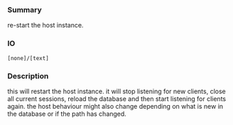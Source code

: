 ### Summary ###

re-start the host instance.

### IO ###

```[none]/[text]```

### Description ###

this will restart the host instance. it will stop listening for new clients, close all current sessions, reload the database and then start listening for clients again. the host behaviour might also change depending on what is new in the database or if the path has changed.